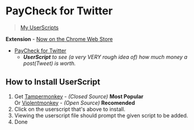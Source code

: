 # PayCheck for Twitter
> [My UserScripts](https://github.com/yungsamd17/UserScripts)

**Extension** - [Now on the Chrome Web Store](https://chrome.google.com/webstore/detail/paycheck-for-twitter/ldgffedhocinnolmaaecnppdfmmofilp)

- [PayCheck for Twitter](https://github.com/yungsamd17/paycheck-userscript/raw/main/userscript/paycheck-for-twitter.user.js)
    - _**UserScript** to see (a very VERY rough idea of) how much money a post(Tweet) is worth._

## How to Install UserScript

1. Get [Tampermonkey](https://www.tampermonkey.net/) - _(Closed Source)_ **Most Popular**<br>
Or [Violentmonkey](https://violentmonkey.github.io) - _(Open Source)_ **Recomended**
2. Click on the userscript that's above to install.
3. Viewing the userscript file should prompt the given script to be added.
4. Done
